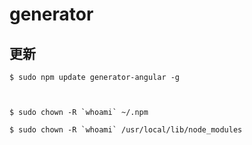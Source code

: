 # generator

## 更新

    $ sudo npm update generator-angular -g



    $ sudo chown -R `whoami` ~/.npm

    $ sudo chown -R `whoami` /usr/local/lib/node_modules
